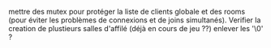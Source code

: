 mettre des mutex pour protéger la liste de clients globale et des rooms (pour éviter les problèmes de connexions et de joins simultanés).
Verifier la creation de plustieurs salles d'affilé (déjà en cours de jeu ??)
enlever les '\0' ?